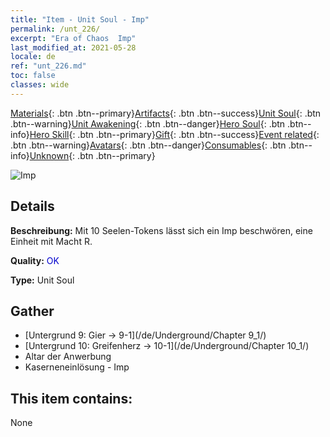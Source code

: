 ```yaml
---
title: "Item - Unit Soul - Imp"
permalink: /unt_226/
excerpt: "Era of Chaos  Imp"
last_modified_at: 2021-05-28
locale: de
ref: "unt_226.md"
toc: false
classes: wide
---
```

 [Materials](/ItemsDE/){: .btn .btn--primary}[Artifacts](/ItemsDE/Artifacts/){: .btn .btn--success}[Unit Soul](/ItemsDE/UnitSoul/){: .btn .btn--warning}[Unit Awakening](/ItemsDE/UnitAwakening/){: .btn .btn--danger}[Hero Soul](/ItemsDE/HeroSoul/){: .btn .btn--info}[Hero Skill](/ItemsDE/HeroSkill/){: .btn .btn--primary}[Gift](/ItemsDE/Gift/){: .btn .btn--success}[Event related](/ItemsDE/Events/){: .btn .btn--warning}[Avatars](/ItemsDE/Avatars/){: .btn .btn--danger}[Consumables](/ItemsDE/Consumables/){: .btn .btn--info}[Unknown](/ItemsDE/Unknown/){: .btn .btn--primary}

 ![Imp](/images/u/ti_xiaoemo.jpg)

## Details
 **Beschreibung:** Mit 10 Seelen-Tokens lässt sich ein Imp beschwören, eine Einheit mit Macht R.

 **Quality:** <span style="color: #0000CD">OK</span>

 **Type:** Unit Soul

## Gather

*    [Untergrund 9: Gier -> 9-1](/de/Underground/Chapter 9_1/) 
*    [Untergrund 10: Greifenherz -> 10-1](/de/Underground/Chapter 10_1/) 
*    Altar der Anwerbung 
*    Kaserneneinlösung - Imp 

## This item contains:

  None

